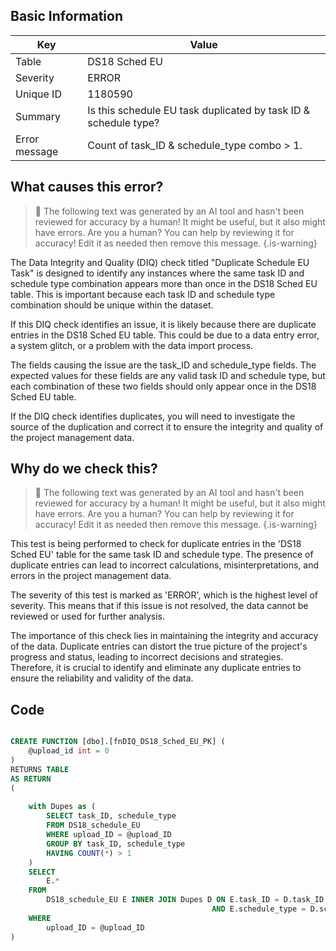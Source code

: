 ## Basic Information
| Key         | Value          |
|-------------|----------------|
| Table       | DS18 Sched EU |
| Severity    | ERROR |
| Unique ID   | 1180590   |
| Summary     | Is this schedule EU task duplicated by task ID & schedule type? |
| Error message | Count of task_ID & schedule_type combo > 1. |

## What causes this error?

> :robot: The following text was generated by an AI tool and hasn't been reviewed for accuracy by a human! It might be useful, but it also might have errors. Are you a human? You can help by reviewing it for accuracy! Edit it as needed then remove this message.
{.is-warning}

The Data Integrity and Quality (DIQ) check titled "Duplicate Schedule EU Task" is designed to identify any instances where the same task ID and schedule type combination appears more than once in the DS18 Sched EU table. This is important because each task ID and schedule type combination should be unique within the dataset.

If this DIQ check identifies an issue, it is likely because there are duplicate entries in the DS18 Sched EU table. This could be due to a data entry error, a system glitch, or a problem with the data import process. 

The fields causing the issue are the task_ID and schedule_type fields. The expected values for these fields are any valid task ID and schedule type, but each combination of these two fields should only appear once in the DS18 Sched EU table. 

If the DIQ check identifies duplicates, you will need to investigate the source of the duplication and correct it to ensure the integrity and quality of the project management data.
## Why do we check this?

> :robot: The following text was generated by an AI tool and hasn't been reviewed for accuracy by a human! It might be useful, but it also might have errors. Are you a human? You can help by reviewing it for accuracy! Edit it as needed then remove this message.
{.is-warning}

This test is being performed to check for duplicate entries in the 'DS18 Sched EU' table for the same task ID and schedule type. The presence of duplicate entries can lead to incorrect calculations, misinterpretations, and errors in the project management data. 

The severity of this test is marked as 'ERROR', which is the highest level of severity. This means that if this issue is not resolved, the data cannot be reviewed or used for further analysis. 

The importance of this check lies in maintaining the integrity and accuracy of the data. Duplicate entries can distort the true picture of the project's progress and status, leading to incorrect decisions and strategies. Therefore, it is crucial to identify and eliminate any duplicate entries to ensure the reliability and validity of the data.
## Code

```sql

CREATE FUNCTION [dbo].[fnDIQ_DS18_Sched_EU_PK] (
	@upload_id int = 0
)
RETURNS TABLE
AS RETURN
(
	
	with Dupes as (
		SELECT task_ID, schedule_type
		FROM DS18_schedule_EU
		WHERE upload_ID = @upload_ID
		GROUP BY task_ID, schedule_type
		HAVING COUNT(*) > 1
	)
	SELECT 
		E.*
	FROM 
		DS18_schedule_EU E INNER JOIN Dupes D ON E.task_ID = D.task_ID 
											 AND E.schedule_type = D.schedule_type
	WHERE 
		upload_ID = @upload_ID
)
```
